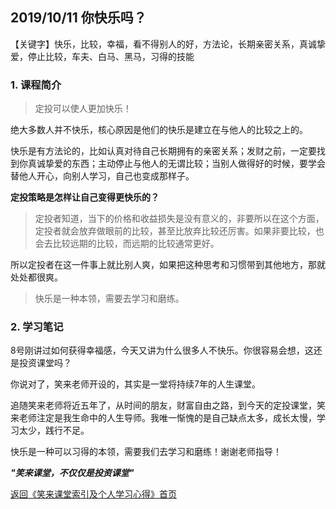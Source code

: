 ## 2019/10/11 你快乐吗？

【关键字】快乐，比较，幸福，看不得别人的好，方法论，长期亲密关系，真诚挚爱，停止比较，车夫、白马、黑马，习得的技能

### 1. 课程简介

> 定投可以使人更加快乐！

绝大多数人并不快乐，核心原因是他们的快乐是建立在与他人的比较之上的。

快乐是有方法论的，比如认真对待自己长期拥有的亲密关系；发财之前，一定要找到你真诚挚爱的东西；主动停止与他人的无谓比较；当别人做得好的时候，要学会替他人开心，向别人学习，自己也变成那样子。

**定投策略是怎样让自己变得更快乐的？**

> 定投者知道，当下的价格和收益损失是没有意义的，非要所以在这个方面，定投者就会放弃做眼前的比较，甚至比放弃比较还厉害。如果非要比较，也会去比较远期的比较，而远期的比较通常更好。

所以定投者在这一件事上就比别人爽，如果把这种思考和习惯带到其他地方，那就处处都很爽。

> 快乐是一种本领，需要去学习和磨练。

### 2. 学习笔记

8号刚讲过如何获得幸福感，今天又讲为什么很多人不快乐。你很容易会想，这还是投资课堂吗？

你说对了，笑来老师开设的，其实是一堂将持续7年的人生课堂。

追随笑来老师将近五年了，从时间的朋友，财富自由之路，到今天的定投课堂，笑来老师注定是我生命中的人生导师。我唯一惭愧的是自己缺点太多，成长太慢，学习太少，践行不足。

快乐是一种可以习得的本领，需要我们去学习和磨练！谢谢老师指导！

***"笑来课堂，不仅仅是投资课堂"***

[返回《笑来课堂索引及个人学习心得》首页](README.md)
